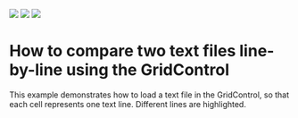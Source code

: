 <!-- default badges list -->
![](https://img.shields.io/endpoint?url=https://codecentral.devexpress.com/api/v1/VersionRange/128626272/14.1.3%2B)
[![](https://img.shields.io/badge/Open_in_DevExpress_Support_Center-FF7200?style=flat-square&logo=DevExpress&logoColor=white)](https://supportcenter.devexpress.com/ticket/details/E1911)
[![](https://img.shields.io/badge/📖_How_to_use_DevExpress_Examples-e9f6fc?style=flat-square)](https://docs.devexpress.com/GeneralInformation/403183)
<!-- default badges end -->
# How to compare two text files line-by-line using the GridControl


<p>This example demonstrates how to load a text file in the GridControl, so that each cell represents one text line. Different lines are highlighted.</p>

<br/>


